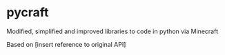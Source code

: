 # pycraft
Modified, simplified and improved libraries to code in python via Minecraft

Based on [insert reference to original API]
